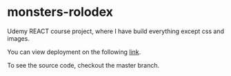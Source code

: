 # monsters-rolodex

Udemy REACT course project, where I have build everything except css and images.

You can view deployment on the following [link](https://lev-ts.github.io/monsters-rolodex/).

To see the source code, checkout the master branch.
